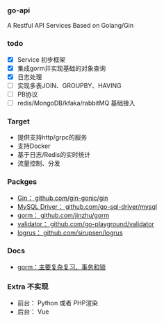 ### go-api
A Restful API Services Based on Golang/Gin

### todo
- [x] Service 初步框架
- [x] 集成gorm并实现基础的对象查询
- [x] 日志处理
- [ ] 实现多表JOIN、GROUPBY、HAVING
- [ ] PB协议
- [ ] redis/MongoDB/kfaka/rabbitMQ 基础接入

### Target
- 提供支持http/grpc的服务
- 支持Docker
- 基于日志/Redis的实时统计
- 流量控制、分发

### Packges
- [Gin： github.com/gin-gonic/gin](#https://github.com/gin-gonic/gin)
- [MySQL Driver： github.com/go-sql-driver/mysql](#https://github.com/go-sql-driver/mysql)
- [gorm： github.com/jinzhu/gorm](#https://github.com/jinzhu/gorm)
- [validator： github.com/go-playground/validator](#https://github.com/go-playground/validator)
- [logrus： github.com/sirupsen/logrus](#https://github.com/sirupsen/logrus)

### Docs
- [gorm：主要复杂复习、事务和锁](#https://gorm.io/zh_CN/docs/query.html)

### Extra 不实现
- 前台： Python 或者 PHP渲染
- 后台： Vue
